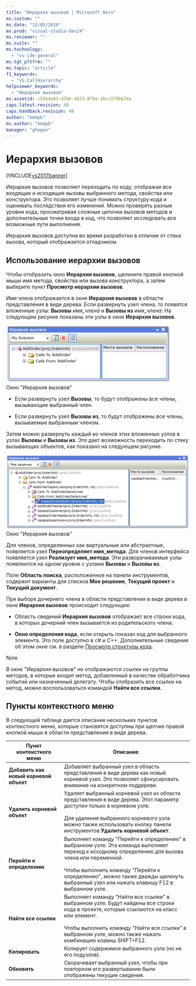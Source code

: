 ```yaml
---
title: "Иерархия вызовов | Microsoft Docs"
ms.custom: ""
ms.date: "12/05/2016"
ms.prod: "visual-studio-dev14"
ms.reviewer: ""
ms.suite: ""
ms.technology: 
  - "vs-ide-general"
ms.tgt_pltfrm: ""
ms.topic: "article"
f1_keywords: 
  - "VS.CallHierarchy"
helpviewer_keywords: 
  - "Иерархия вызовов"
ms.assetid: c55bda01-d7de-4823-8f9a-1bcc37dbb74a
caps.latest.revision: 40
caps.handback.revision: 40
author: "kempb"
ms.author: "kempb"
manager: "ghogen"
---
```

# Иерархия вызовов
[!INCLUDE[vs2017banner](../../code-quality/includes/vs2017banner.md)]

Иерархия вызовов позволяет переходить по коду, отображая все входящие и исходящие вызовы выбранного метода, свойства или конструктора.  Это позволяет лучше понимать структуру кода и оценивать последствия его изменения.  Можно проверять разные уровни кода, просматривая сложные цепочки вызовов методов и дополнительные точки входа в код, что позволяет исследовать все возможные пути выполнения.  
  
 Иерархия вызовов доступна во время разработки в отличие от стека вызова, который отображается отладчиком.  
  
## Использование иерархии вызовов  
 Чтобы отобразить окно **Иерархия вызовов**, щелкните правой кнопкой мыши имя метода, свойства или вызова конструктора, а затем выберите пункт **Просмотр иерархии вызовов**.  
  
 Имя члена отображается в окне **Иерархия вызовов** в области представления в виде дерева.  Если развернуть узел члена, то появятся вложенные узлы: **Вызовы** *имя\_члена* и **Вызовы из** *имя\_члена*.  На следующем рисунке показаны эти узлы в окне **Иерархия вызовов**.  
  
 ![Иерархия вызовов с одним открытым узлом](../../ide/reference/media/onenode.png "OneNode")  
Окно "Иерархия вызовов"  
  
-   Если развернуть узел **Вызовы**, то будут отображены все члены, вызывающие выбранный член.  
  
-   Если развернуть узел **Вызовы из**, то будут отображены все члены, вызываемые выбранным членом.  
  
 Затем можно развернуть каждый из членов этих вложенных узлов в узлах **Вызовы** и **Вызовы из**.  Это дает возможность переходить по стеку вызывающих объектов, как показано на следующем рисунке.  
  
 ![Несколько узлов, открытых в окне "Иерархия вызовов"](../../ide/media/multiplenodes.png "MultipleNodes")  
Окно "Иерархия вызовов"  
  
 Для членов, определенных как виртуальные или абстрактные, появляется узел **Переопределяет имя\_метода**.  Для членов интерфейса появляется узел **Реализует имя\_метода**.  Эти разворачиваемые узлы появляются на одном уровне с узлами **Вызовы** и **Вызовы из**.  
  
 Поле **Область поиска**, расположенное на панели инструментов, содержит варианты для списков **Мое решение**, **Текущий проект** и **Текущий документ**.  
  
 При выборе дочернего члена в области представления в виде дерева в окне **Иерархия вызовов** происходит следующее:  
  
-   Область сведений **Иерархия вызовов** отображает все строки кода, в которых дочерний член вызывается из родительского члена.  
  
-   **Окно определения кода**, если открыть показан код для выбранного элемента.  Это поле доступно в c\# и C\+\+.  Дополнительные сведения об этом окне см. в разделе [Просмотр структуры кода](../../ide/viewing-the-structure-of-code.md).  
  
> [!NOTE]
>  В окне "Иерархия вызовов" не отображаются ссылки на группы методов, в которые входит метод, добавленный в качестве обработчика событий или назначенный делегату.  Чтобы отобразить все ссылки на метод, можно воспользоваться командой **Найти все ссылки**.  
  
## Пункты контекстного меню  
 В следующей таблице дается описание нескольких пунктов контекстного меню, которые становятся доступны при щелчке правой кнопкой мыши в области представления в виде дерева.  
  
|Пункт контекстного меню|Описание|  
|-----------------------------|--------------|  
|**Добавить как новый корневой объект**|Добавляет выбранный узел в область представления в виде дерева как новый корневой узел.  Это позволяет сфокусировать внимание на конкретном поддереве.|  
|**Удалить корневой объект**|Удаляет выбранный корневой узел из области представления в виде дерева.  Этот параметр доступен только в корневом узле.<br /><br /> Для удаления выбранного корневого узла можно также использовать кнопку панели инструментов **Удалить корневой объект**.|  
|**Перейти к определению**|Выполняет команду "Перейти к определению" в выбранном узле.  Эта команда выполняет переход к исходному определению для вызова члена или переменной.<br /><br /> Чтобы выполнить команду "Перейти к определению", можно также дважды щелкнуть выбранный узел или нажать клавишу F12 в выбранном узле.|  
|**Найти все ссылки**|Выполняет команду "Найти все ссылки" в выбранном узле.  Будут найдены все строки кода в проекте, которые ссылаются на класс или элемент.<br /><br /> Чтобы выполнить команду "Найти все ссылки" в выбранном узле, можно также нажать комбинацию клавиш SHIFT\+F12.|  
|**Копировать**|Копирует содержимое выбранного узла \(но не его подузлов\).|  
|**Обновить**|Сворачивает выбранный узел, чтобы при повторном его развертывании были отображены текущие сведения.|